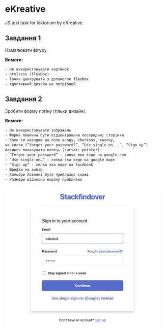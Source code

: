 # eKreative
JS test task for lektorium by eKreative.

## Завдання 1
Намалювати фігуру.

**Вимоги:**

    - Не використовувати картинок
    - html/css (flexbox)
    - Точки центрувати з допомогою flexbox
    - Адаптивний дизайн не потрібний

## Завдання 2
Зробити форму логіну (тільки дизайн).

**Вимоги:**

    - Не використовувати зображень
    - Форма повинна бути відцентрована посередині сторінки
    - Коли ти наводиш на поле вводу, checkbox, кнопку, 
    чи силки (“forgot your password?”, “Use single-on...”, “Sign up”)
    повинен показувати палець (cursor: pointer)
    - “Forgot your password” - силка яка веде на google.com
    - “Use single-on…” - силка яка веде на google maps
    - “Sign up” - силка яка веде на facebook
    - Шрифти на вибір
    - Кольори повинні бути приблизно схожі
    - Розміри відносно екрану приблизно

![Screenshot of a comment...](2/form.jpg)
